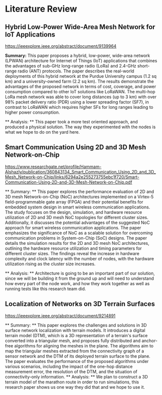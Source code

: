 # Literature Review

## Hybrid Low-Power Wide-Area Mesh Network for IoT Applications
https://ieeexplore.ieee.org/abstract/document/9139964

**Summary:** This paper proposes a hybrid, low-power, wide-area network (LPWAN) architecture for Internet of Things (IoT) applications that combines the advantages of sub-GHz long-range radio (LoRa) and 2.4-GHz short-range radio (ANT) protocols. The paper describes the real-world deployments of this hybrid network at the Purdue University campus (1.2 sq km) and a university-owned farm (2.2 sq km). The results demonstrate the advantages of the proposed network in terms of cost, coverage, and power consumption compared to other IoT solutions like LoRaWAN. The multi-hop LoRa mesh network was able to cover long distances (up to 3 km) with over 98% packet delivery ratio (PDR) using a lower spreading factor (SF7), in contrast to LoRaWAN which requires higher SFs for long ranges leading to higher power consumption. 

** Analysis: ** This paper took a more test oriented approach, and produced a physical solution. The way they experimented with the nodes is what we hope to do on the yard here.

## Smart Communication Using 2D and 3D Mesh Network-on-Chip

https://www.researchgate.net/profile/Hammam-Alshazly/publication/360843134_Smart_Communication_Using_2D_and_3D_Mesh_Network-on-Chip/links/6294a2e255273755ebc1f720/Smart-Communication-Using-2D-and-3D-Mesh-Network-on-Chip.pdf

** Summary: ** This paper explores the performance evaluation of 2D and 3D mesh Network-on-Chip (NoC) architectures implemented on a Virtex-5 field-programmable gate array (FPGA) and their potential benefits for embedded system design in smart wireless communication applications. The study focuses on the design, simulation, and hardware resource utilization of 2D and 3D mesh NoC topologies for different cluster sizes. Additionally, it discusses the potential advantages of the suggested NoC approach for smart wireless communication applications. The paper emphasizes the significance of NoC as a scalable solution for overcoming communication problems in System-on-Chip (SoC) designs. The paper details the simulation results for the 2D and 3D mesh NoC architectures, outlining the hardware resource utilization and timing parameters for different cluster sizes. The findings reveal the increase in hardware complexity and clock latency with the number of nodes, with the hardware utilization rising as the cluster size increases.

** Analysis: ** Architecture is going to be an important part of  our solution, since we will be building it from the ground up and will need to understand how every part of the node work, and how they work together as well as running tests like this research team did.

## Localization of Networks on 3D Terrain Surfaces

https://ieeexplore.ieee.org/abstract/document/9214891

** Summary: ** This paper explores the challenges and solutions in 3D surface network localization with terrain models. It introduces a digital terrain model (DTM), which is a 3D representation of a terrain's surface converted into a triangular mesh, and proposes fully distributed and anchor-free algorithms for aligning the meshes in the plane. The algorithms aim to map the triangular meshes extracted from the connectivity graph of a sensor network and the DTM of its deployed terrain surface to the plane. The paper evaluates the performance of the proposed algorithms under various scenarios, including the impact of the one-hop distance measurement error, the resolution of the DTM, and the situation of connectivity-only information. 
** Analysis: ** We plan to construct a 3D terrain model of the marathon route in order to run simulations, this research paper shows us one way they did that and we hope to use it.

